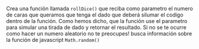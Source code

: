 Crea una función llamada ``rollDice()`` que reciba como parametro el numero de caras que queramos que tenga el dado 
que deberá silumar el codigo dentro de la función. Como hemos dicho, que la función use el parametro para simular 
una tirada de dado y retornar el resultado. Si no se te ocurre como hacer un numero aleatorio no te preocupes! busca 
información sobre la función de javascript ``Math.random()``
